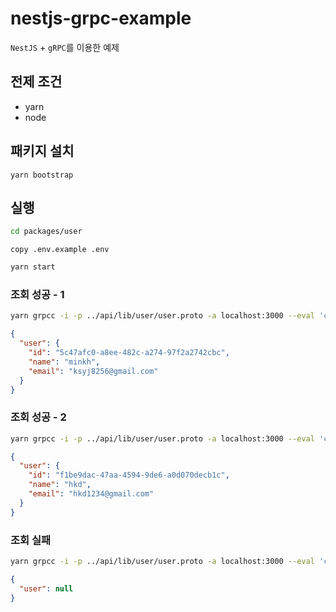 # nestjs-grpc-example

`NestJS` + `gRPC`를 이용한 예제

## 전제 조건

- yarn
- node

## 패키지 설치

```
yarn bootstrap
```

## 실행

```bash
cd packages/user
```

```
copy .env.example .env
```

```bash
yarn start
```

### 조회 성공 - 1

```bash
yarn grpcc -i -p ../api/lib/user/user.proto -a localhost:3000 --eval 'client.getUserByEmail({ "email": "ksyj8256@gmail.com" }, printReply)'
```

```json
{
  "user": {
    "id": "5c47afc0-a8ee-482c-a274-97f2a2742cbc",
    "name": "minkh",
    "email": "ksyj8256@gmail.com"
  }
}
```

### 조회 성공 - 2

```bash
yarn grpcc -i -p ../api/lib/user/user.proto -a localhost:3000 --eval 'client.getUserByEmail({ "email": "hkd1234@gmail.com" }, printReply)'
```

```json
{
  "user": {
    "id": "f1be9dac-47aa-4594-9de6-a0d070decb1c",
    "name": "hkd",
    "email": "hkd1234@gmail.com"
  }
}
```

### 조회 실패

```bash
yarn grpcc -i -p ../api/lib/user/user.proto -a localhost:3000 --eval 'client.getUserByEmail({ "email": "unknown" }, printReply)'
```

```json
{
  "user": null
}
```
